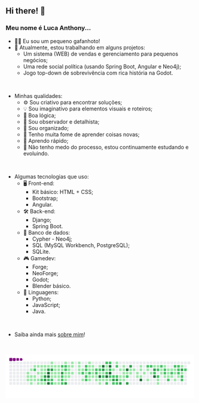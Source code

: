 ## Hi there! 👋
### Meu nome é Luca Anthony...

- 🦗🖖 Eu sou um pequeno gafanhoto!
- 🔭 Atualmente, estou trabalhando em alguns projetos:
    - Um sistema (WEB) de vendas e gerenciamento para pequenos negócios;
    - Uma rede social política (usando Spring Boot, Angular e Neo4j);
    - Jogo top-down de sobrevivência com rica história na Godot.
<br>

- Minhas qualidades:
  - ⚙️ Sou criativo para encontrar soluções;
  - 💡 Sou imaginativo para elementos visuais e roteiros;
  - 🧠 Boa lógica;
  - 👀 Sou observador e detalhista;
  - 🧹 Sou organizado;
  - 📖 Tenho muita fome de aprender coisas novas;
  - 🤯 Aprendo rápido;
  - 💪 Não tenho medo do processo, estou continuamente estudando e evoluindo.
<br>

- Algumas tecnologias que uso:
  - 🖥️ Front-end:
    - Kit básico: HTML + CSS;
    - Bootstrap;
    - Angular.
  - 🛠️ Back-end:
    - Django;
    - Spring Boot.
  - 💾 Banco de dados:
    - Cypher - Neo4j;
    - SQL (MySQL Workbench, PostgreSQL);
    - SQLite.
  - 🎮 Gamedev:
    - Forge;
    - NeoForge;
    - Godot;
    - Blender básico.
  - 📝 Linguagens:
    - Python;
    - JavaScript;
    - Java.
<br>

- Saiba ainda mais [sobre mim](https://antth-luca.github.io/)!
<br>

![snake gif](https://github.com/antth-Luca/antth-Luca/blob/output/github-contribution-grid-snake.gif)

